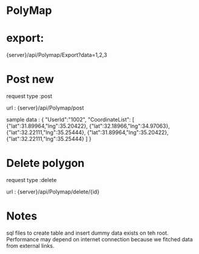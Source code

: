 # PolyMap
# export:
{server}/api/Polymap/Export?data=1,2,3

# Post new 
request type :post 

url : {server}/api/Polymap/post

sample data :
{
  "UserId":"1002",
  "CoordinateList":
[
  {"lat":31.89964,"lng":35.20422},
  {"lat":32.18966,"lng":34.97063},
  {"lat":32.22111,"lng":35.25444},
  {"lat":31.89964,"lng":35.20422},
  {"lat":32.22111,"lng":35.25444}
]
}

# Delete polygon
request type :delete 

url : {server}/api/Polymap/delete/{id}

# Notes
sql files to create table and insert dummy data exists on teh root.
Performance may depend on internet connection because we fitched data from external links.
